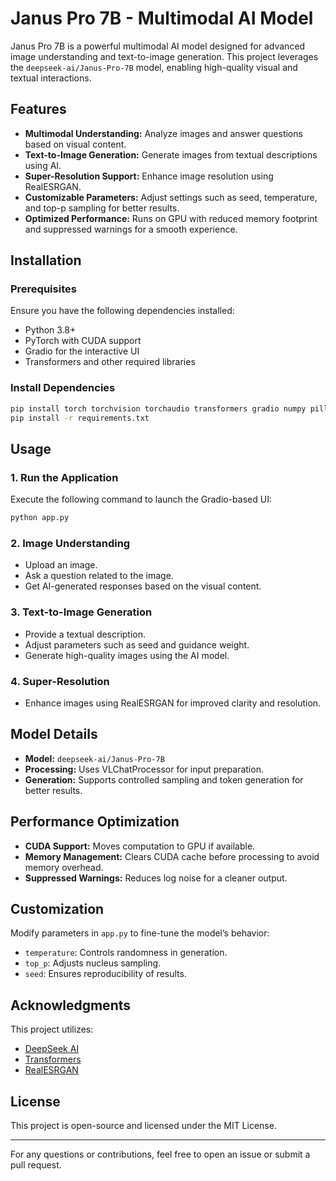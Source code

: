 # Janus Pro 7B - Multimodal AI Model

Janus Pro 7B is a powerful multimodal AI model designed for advanced image understanding and text-to-image generation. This project leverages the `deepseek-ai/Janus-Pro-7B` model, enabling high-quality visual and textual interactions.

## Features
- **Multimodal Understanding:** Analyze images and answer questions based on visual content.
- **Text-to-Image Generation:** Generate images from textual descriptions using AI.
- **Super-Resolution Support:** Enhance image resolution using RealESRGAN.
- **Customizable Parameters:** Adjust settings such as seed, temperature, and top-p sampling for better results.
- **Optimized Performance:** Runs on GPU with reduced memory footprint and suppressed warnings for a smooth experience.

## Installation
### Prerequisites
Ensure you have the following dependencies installed:
- Python 3.8+
- PyTorch with CUDA support
- Gradio for the interactive UI
- Transformers and other required libraries

### Install Dependencies
```sh
pip install torch torchvision torchaudio transformers gradio numpy pillow
pip install -r requirements.txt
```

## Usage
### 1. Run the Application
Execute the following command to launch the Gradio-based UI:
```sh
python app.py
```

### 2. Image Understanding
- Upload an image.
- Ask a question related to the image.
- Get AI-generated responses based on the visual content.

### 3. Text-to-Image Generation
- Provide a textual description.
- Adjust parameters such as seed and guidance weight.
- Generate high-quality images using the AI model.

### 4. Super-Resolution
- Enhance images using RealESRGAN for improved clarity and resolution.

## Model Details
- **Model:** `deepseek-ai/Janus-Pro-7B`
- **Processing:** Uses VLChatProcessor for input preparation.
- **Generation:** Supports controlled sampling and token generation for better results.

## Performance Optimization
- **CUDA Support:** Moves computation to GPU if available.
- **Memory Management:** Clears CUDA cache before processing to avoid memory overhead.
- **Suppressed Warnings:** Reduces log noise for a cleaner output.

## Customization
Modify parameters in `app.py` to fine-tune the model’s behavior:
- `temperature`: Controls randomness in generation.
- `top_p`: Adjusts nucleus sampling.
- `seed`: Ensures reproducibility of results.

## Acknowledgments
This project utilizes:
- [DeepSeek AI](https://deepseek.ai)
- [Transformers](https://huggingface.co/docs/transformers/)
- [RealESRGAN](https://github.com/xinntao/Real-ESRGAN)

## License
This project is open-source and licensed under the MIT License.

---
For any questions or contributions, feel free to open an issue or submit a pull request.

